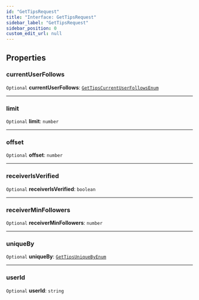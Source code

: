 ```yaml
---
id: "GetTipsRequest"
title: "Interface: GetTipsRequest"
sidebar_label: "GetTipsRequest"
sidebar_position: 0
custom_edit_url: null
---
```


## Properties

### currentUserFollows

 `Optional` **currentUserFollows**: [`GetTipsCurrentUserFollowsEnum`](../modules.md#gettipscurrentuserfollowsenum-1)

___

### limit

 `Optional` **limit**: `number`

___

### offset

 `Optional` **offset**: `number`

___

### receiverIsVerified

 `Optional` **receiverIsVerified**: `boolean`

___

### receiverMinFollowers

 `Optional` **receiverMinFollowers**: `number`

___

### uniqueBy

 `Optional` **uniqueBy**: [`GetTipsUniqueByEnum`](../modules.md#gettipsuniquebyenum-1)

___

### userId

 `Optional` **userId**: `string`
